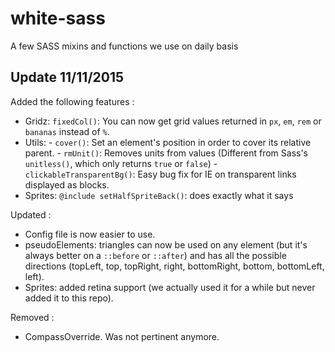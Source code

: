 white-sass
==========

A few SASS mixins and functions we use on daily basis

## Update 11/11/2015

Added the following features :

- Gridz: `fixedCol()`: You can now get grid values returned in `px`, `em`, `rem` or `bananas` instead of `%`.
- Utils:
      - `cover()`: Set an element's position in order to cover its relative parent.
      - `rmUnit()`: Removes units from values (Different from Sass's `unitless()`, which only returns `true` or `false`)
      - `clickableTransparentBg()`: Easy bug fix for IE on transparent links displayed as blocks.
- Sprites: `@include setHalfSpriteBack()`: does exactly what it says


Updated :

- Config file is now easier to use.
- pseudoElements: triangles can now be used on any element (but it's always better on a `::before` or `::after`) and has all the possible directions (topLeft, top, topRight, right, bottomRight, bottom, bottomLeft, left).
- Sprites: added retina support (we actually used it for a while but never added it to this repo).

Removed :

- CompassOverride. Was not pertinent anymore.